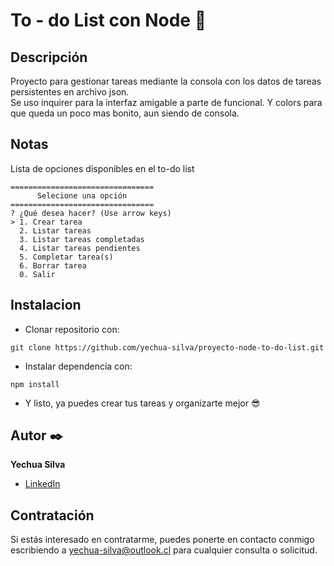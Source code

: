 # To - do List con Node 📙
## Descripción
Proyecto para gestionar tareas mediante la consola con los datos de tareas persistentes en archivo json. <br>
Se uso inquirer para la interfaz amigable a parte de funcional. Y colors para que queda un poco mas bonito, aun siendo de consola.
## Notas
Lista de opciones disponibles en el to-do list

```
================================
      Selecione una opción
================================
? ¿Qué desea hacer? (Use arrow keys)
> 1. Crear tarea
  2. Listar tareas
  3. Listar tareas completadas
  4. Listar tareas pendientes
  5. Completar tarea(s)
  6. Borrar tarea
  0. Salir
```


## Instalacion
- Clonar repositorio con:
```
git clone https://github.com/yechua-silva/proyecto-node-to-do-list.git
```
- Instalar dependencia con:
```
npm install
```
- Y listo, ya puedes crear tus tareas y organizarte mejor 😎

## Autor ✒️
**Yechua Silva**

* [LinkedIn](https://www.linkedin.com/in/yechua-silva/)

## Contratación
Si estás interesado en contratarme, puedes ponerte en contacto conmigo escribiendo a yechua-silva@outlook.cl para cualquier consulta o solicitud.